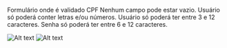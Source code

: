 Formulário onde é validado CPF
Nenhum campo pode estar vazio.
Usuário só poderá conter letras e/ou números.
Usuário só poderá ter entre 3 e 12 caracteres.
Senha só poderá ter entre 6 e 12 caracteres.


![Alt text](<Formulario/Validando Formulário/images/Captura de Tela (51).png>)
![Alt text](<Formulario/Validando Formulário/images/Captura de Tela (52).png>)